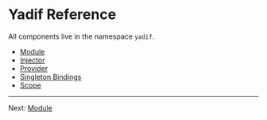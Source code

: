 # Yadif Reference

All components live in the namespace `yadif`.

* [Module](reference_module.md)
* [Injector](reference_injector.md)
* [Provider](reference_provider.md)
* [Singleton Bindings](reference_singleton.md)
* [Scope](reference_scope.md)

---

Next: [Module](reference_module.md)


